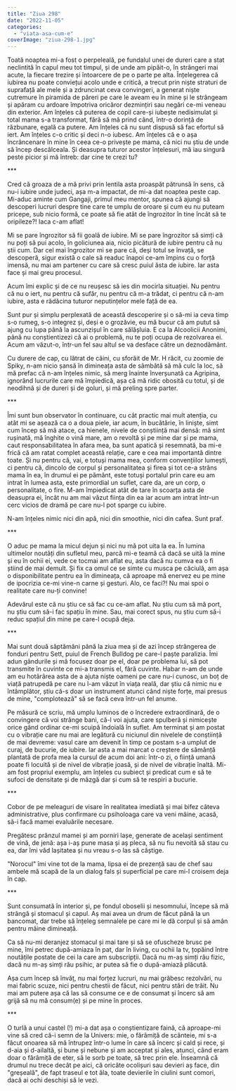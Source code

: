 ```yaml
---
title: "Ziua 298"
date: "2022-11-05"
categories: 
  - "viata-asa-cum-e"
coverImage: "ziua-298-1.jpg"
---
```


Toată noaptea mi-a fost o perpeleală, pe fundalul unei de dureri care a stat neclintită în capul meu tot timpul, și de unde am pipăit-o, în strângeri mai acute, la fiecare trezire și întoarcere de pe o parte pe alta. Înțelegerea că iubirea nu poate conviețui acolo unde e critică, a trecut prin niște straturi de suprafață ale mele și a zdruncinat ceva convingeri, a generat niște cutremure în piramida de păreri pe care le aveam eu în mine și le strângeam și apăram cu ardoare împotriva oricăror dezmințiri sau negări ce-mi veneau din exterior. Am înțeles că puterea de copil care-și iubește nedisimulat și total mama s-a transformat, fără să mă prind când, într-o dorință de răzbunare, egală ca putere. Am înțeles că nu sunt dispusă să fac efortul să iert. Am înțeles c-o critic și deci n-o iubesc. Am înțeles că e o așa încrâncenare în mine în ceea ce-o privește pe mama, că nici nu știu de unde să încep descâlceala. Și deasupra tuturor acestor înțelesuri, mă iau singură peste picior și mă întreb: dar cine te crezi tu?

\*\*\*

Cred că groaza de a mă privi prin lentila asta proaspăt pătrunsă în sens, că nu-i iubire unde judeci, așa m-a impactat, de mi-a dat noaptea peste cap. Mi-aduc aminte cum Gangaji, primul meu mentor, spunea că ajungi să descoperi lucruri despre tine care te umplu de oroare și cum eu nu puteam pricepe, sub nicio formă, ce poate să fie atât de îngrozitor în tine încât să te oripileze?! Iaca c-am aflat!

Mi se pare îngrozitor să fii goală de iubire. Mi se pare îngrozitor să simți că nu poți să pui acolo, în goliciunea aia, nicio picătură de iubire pentru că nu știi cum. Dar cel mai îngrozitor mi se pare că, deși totul se învață, se descoperă, sigur există o cale să readuc înapoi ce-am împins cu o forță imensă, nu mai am partener cu care să cresc puiul ăsta de iubire. Iar asta face și mai greu procesul.

Acum îmi explic și de ce nu reușesc să ies din mocirla situației. Nu pentru că nu o iert, nu pentru că sufăr, nu pentru că m-a trădat, ci pentru că n-am iubire, asta e rădăcina tuturor neputințelor mele față de ea.

Sunt pur și simplu perplexată de această descoperire și o să-mi ia ceva timp s-o rumeg, s-o integrez și, deși e o grozăvie, eu mă bucur că am putut să ajung cu lupa până la ascunzișul în care sălășluia. E ca la Alcoolicii Anonimi, până nu conștientizezi că ai o problemă, nu te poți ocupa de rezolvarea ei. Acum am văzut-o, într-un fel sau altul se va desface către un deznodământ.

Cu durere de cap, cu lătrat de câini, cu sforăit de Mr. H răcit, cu zoomie de Spiky, n-am nicio șansă în dimineața asta de sâmbătă să mă culc la loc, să mă prefac că n-am înțeles nimic, să merg înainte înverșunată ca Agripina, ignorând lucrurile care mă împiedică, așa că mă ridic obosită cu totul, și de neodihnă și de dureri și de goluri, și mă preling spre parter.

\*\*\*

Îmi sunt bun observator în continuare, cu cât practic mai mult atenția, cu atât mi se așează ca o a doua piele, iar acum, în bucătărie, în liniște, simt cum încep să mă atace, ca hienele, nivele de conștiință mai densă: mă simt rușinată, mă înghite o vină mare, am o revoltă și pe mine dar și pe mama, caut responsabilitatea în afara mea, ba sunt apatică și resemnată, ba mi-e frică că am ratat complet această relație, care e cea mai importantă dintre toate. Și nu pentru că, vai, e totuși mama mea, conform convențiilor lumești, ci pentru că, dincolo de corpul și personalitatea și firea și tot ce-a strâns mama în ea, în drumul ei pe pământ, este totuși portalul prin care eu am intrat în lumea asta, este primordial un suflet, care da, are un corp, o personalitate, o fire. M-am împiedicat atât de tare în scoarța asta de deasupra ei, încât nu am mai văzut ființa din ea iar acum am intrat într-un cerc vicios de dramă pe care nu-l pot sparge cu iubire. 

N-am înțeles nimic nici din apă, nici din smoothie, nici din cafea. Sunt praf.

\*\*\*

O aduc pe mama la micul dejun și nici nu mă pot uita la ea. În lumina ultimelor noutăți din sufletul meu, parcă mi-e teamă că dacă se uită la mine și eu în ochii ei, vede ce tocmai am aflat eu, asta dacă nu cumva ea o fi știind de mai demult. Și fix ca omul ce se simte cu musca pe căciulă, am așa o disponibilitate pentru ea în dimineața, că aproape mă enervez eu pe mine de ipocrizia ce-mi vine-n carne și gesturi. Alo, ce faci?! Nu mai spoi o realitate care nu-ți convine! 

Adevărul este că nu știu ce să fac cu ce-am aflat. Nu știu cum să mă port, nu știu cum să-i fac spațiu în mine. Sau, mai corect spus, nu știu cum să-i reduc spațiul din mine pe care-l ocupă deja.

\*\*\*

Mai sunt două săptămâni până la ziua mea și de azi încep strângerea de fonduri pentru Sett, puiul de French Bulldog pe care-l paște paralizia. Îmi adun gândurile și mă focusez doar pe el, doar pe problema lui, să pot transmite în cuvinte ce mi-a transmis el, fără cuvinte. Habar n-am de unde am eu hotărârea asta de a ajuta niște oameni pe care nu-i cunosc, un boț de viață patrupedă pe care nu l-am văzut în viața reală, dar știu că nimic nu e întâmplător, știu că-s doar un instrument atunci când niște forțe, mai presus de mine, "complotează" să se facă ceva într-un fel anume. 

Pe măsură ce scriu, mă umplu luminos de o încredere extraordinară, de o convingere că voi strânge bani, că-l voi ajuta, care spulberă și nimicește orice gând ordinar ce-mi scuipă îndoială în suflet. Am terminat și am postat cu o vibrație care nu mai are legătură cu niciunul din nivelele de conștiință de mai devreme: vasul care am devenit în timp ce postam s-a umplut de curaj, de bucurie, de iubire. Iar asta a mai marcat o creștere de sămânță plantată de profa mea la cursul de acum doi ani: într-o zi, o ființă umană poate fi locuită și de nivel de vibrație joasă, și de nivel de vibrație înaltă. Mi-am fost propriul exemplu, am înțeles cu subiect și predicat cum e să te sufoci de densitate și de mâzgă dar și cum să te respiri a bucurie.

\*\*\*

Cobor de pe meleaguri de visare în realitatea imediată și mai bifez câteva administrative, plus confirmare cu psiholoaga care va veni mâine, acasă, să-i facă mamei evaluările necesare. 

Pregătesc prânzul mamei și am porniri lașe, generate de același sentiment de vină, de jenă: așa i-aș pune masa și aș pleca, să nu fiu nevoită să stau cu ea, dar îmi văd lașitatea și nu vreau s-o las să câștige.

"Norocul" îmi vine tot de la mama, lipsa ei de prezență sau de chef sau ambele mă scapă de la un dialog fals și superficial pe care mi-l croisem deja în cap. 

\*\*\*

Sunt consumată în interior și, pe fondul oboselii și nesomnului, începe să mă strângă și stomacul și capul. Aș mai avea un drum de făcut până la un bancomat, dar trebe să înțeleg semnalele pe care mi le dă corpul și să amân pentru mâine dimineață. 

Ca să nu-mi deranjez stomacul și mai tare și să se ofuscheze brusc pe mine, îmi petrec după-amiaza în pat, dar în living, cu ochii la tv, țopăind între noutățile postate de cei la care am subscripții. Dacă nu m-aș simți rău fizic, dacă nu m-aș simți rău psihic, ar putea să fie o după-amiază plăcută.

Așa cum încep să învăț, nu mai forțez lucruri, nu mai grăbesc rezolvări, nu mai fabric scuze, nici pentru chestii de făcut, nici pentru stări de trăit. Nu mai am putere așa că las să consume ce e de consumat și încerc să am grijă să nu mă consum(e) și pe mine în proces.

\*\*\*

O turlă a unui castel (!) mi-a dat așa o conștientizare faină, că aproape-mi vine să cred că-i semn de la Univers: mie, o fărâmiță de scânteie, mi s-a făcut onoarea să mă întrupez într-o lume în care să încerc și cald și rece, și d-aia și d-ailaltă, și bune și nebune și am acceptat și ales, atunci, când eram doar o fărâmiță de eter, să le sorb pe toate, să trec prin ele. Înseamnă că drumul nu trece decât pe aici, că oricâte ocolișuri sau devieri aș face, din "greșeală", de fapt traseul e tot ăla, toate devierile în ciulini sunt comori, dacă ai ochi deschiși să le vezi.
